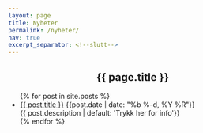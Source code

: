 ```yaml
---
layout: page
title: Nyheter
permalink: /nyheter/
nav: true
excerpt_separator: <!--slutt-->
---
```

<h2 style="text-align:center;">{{ page.title }}</h2>
<ul class ="news-container">
  {% for post in site.posts %}
    <li class="news-card">
      <a href="{{ post.url | relative_url }}">{{ post.title }}</a>
      <time>{{post.date | date: "%b %-d, %Y %R"}}</time>
    <div class="excerpt-text">{{ post.description | default: 'Trykk her for info'}}</div>
    </li>
  {% endfor %}
</ul>